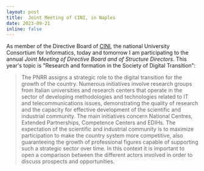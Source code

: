 ```yaml
---
layout: post
title:  Joint Meeting of CINI, in Naples
date: 2023-09-21
inline: false
---
```

As member of the Directive Board of [CINI](https://www.consorzi-cini.it), the national University Consortium for Informatics, today and tomorrow I am participating to the annual *Joint Meeting of Directive Board and of Structure Directors*. 
This year's topic is "Research and formation in the Society of Digital Transition":

> The PNRR assigns a strategic role to the digital transition for the growth of the country. Numerous initiatives involve research groups from Italian universities and research centers that operate in the sector of developing methodologies and technologies related to IT and telecommunications issues, demonstrating the quality of research and the capacity for effective development of the scientific and industrial community. The main initiatives concern National Centres, Extended Partnerships, Competence Centers and EDIHs. The expectation of the scientific and industrial community is to maximize participation to make the country system more competitive, also guaranteeing the growth of professional figures capable of supporting such a strategic sector over time. In this context it is important to open a comparison between the different actors involved in order to discuss prospects and opportunities.

